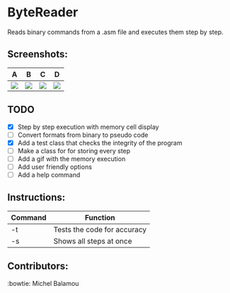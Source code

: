# ByteReader
  Reads binary commands from a .asm file and executes them step by step.

## Screenshots:

| A | B | C | D |
|---|---|---|---|
| <img src="https://i.imgur.com/XnOPQIs.png"/> | <img src="https://i.imgur.com/bRsLszW.png"/> | <img src="https://i.imgur.com/MtkBLOv.png"/> | <img src="https://i.imgur.com/fYdLGMA.png"/> |

## TODO

  - [X] Step by step execution with memory cell display
  - [ ] Convert formats from binary to pseudo code
  - [X] Add a test class that checks the integrity of the program
  - [ ] Make a class for for storing every step
  - [ ] Add a gif with the memory execution
  - [ ] Add user friendly options
  - [ ] Add a help command

## Instructions:

| Command | Function |
|---------|----------|
| -t | Tests the code for accuracy |
| -s | Shows all steps at once |

## Contributors:
  :bowtie: Michel Balamou
